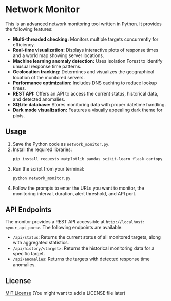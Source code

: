 # Network Monitor

This is an advanced network monitoring tool written in Python. It provides the following features:

-   **Multi-threaded checking:** Monitors multiple targets concurrently for efficiency.
-   **Real-time visualization:** Displays interactive plots of response times and a world map showing server locations.
-   **Machine learning anomaly detection:** Uses Isolation Forest to identify unusual response time patterns.
-   **Geolocation tracking:** Determines and visualizes the geographical location of the monitored servers.
-   **Performance optimization:** Includes DNS caching to reduce lookup times.
-   **REST API:** Offers an API to access the current status, historical data, and detected anomalies.
-   **SQLite database:** Stores monitoring data with proper datetime handling.
-   **Dark mode visualization:** Features a visually appealing dark theme for plots.

## Usage

1.  Save the Python code as `network_monitor.py`.
2.  Install the required libraries:
    ```bash
    pip install requests matplotlib pandas scikit-learn flask cartopy
    ```
3.  Run the script from your terminal:
    ```bash
    python network_monitor.py
    ```
4.  Follow the prompts to enter the URLs you want to monitor, the monitoring interval, duration, alert threshold, and API port.

## API Endpoints

The monitor provides a REST API accessible at `http://localhost:<your_api_port>`. The following endpoints are available:

-   `/api/status`: Returns the current status of all monitored targets, along with aggregated statistics.
-   `/api/history/<target>`: Returns the historical monitoring data for a specific target.
-   `/api/anomalies`: Returns the targets with detected response time anomalies.


## License

[MIT License](LICENSE) (You might want to add a LICENSE file later)
